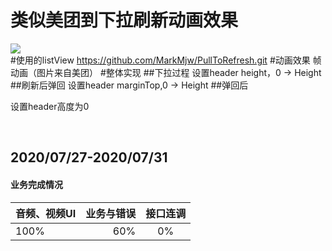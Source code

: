 类似美团到下拉刷新动画效果
==
![](https://github.com/zjdyhant/MeiTuanAnimation/blob/master/app/src/main/res/raw/meituanAnim.gif)<br>
#使用的listView
https://github.com/MarkMjw/PullToRefresh.git
#动画效果
帧动画（图片来自美团）
#整体实现
##下拉过程
设置header height，0 -> Height
##刷新后弹回
设置header marginTop,0 -> Height
##弹回后

设置header高度为0

<br>


## 2020/07/27-2020/07/31

#### 业务完成情况
| 音频、视频UI | 业务与错误 | 接口连调 |
| :-----| ----: | :----: |
| 100% | 60% | 0% |

